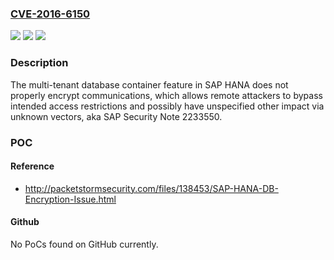 ### [CVE-2016-6150](https://cve.mitre.org/cgi-bin/cvename.cgi?name=CVE-2016-6150)
![](https://img.shields.io/static/v1?label=Product&message=n%2Fa&color=blue)
![](https://img.shields.io/static/v1?label=Version&message=n%2Fa&color=blue)
![](https://img.shields.io/static/v1?label=Vulnerability&message=n%2Fa&color=brighgreen)

### Description

The multi-tenant database container feature in SAP HANA does not properly encrypt communications, which allows remote attackers to bypass intended access restrictions and possibly have unspecified other impact via unknown vectors, aka SAP Security Note 2233550.

### POC

#### Reference
- http://packetstormsecurity.com/files/138453/SAP-HANA-DB-Encryption-Issue.html

#### Github
No PoCs found on GitHub currently.

